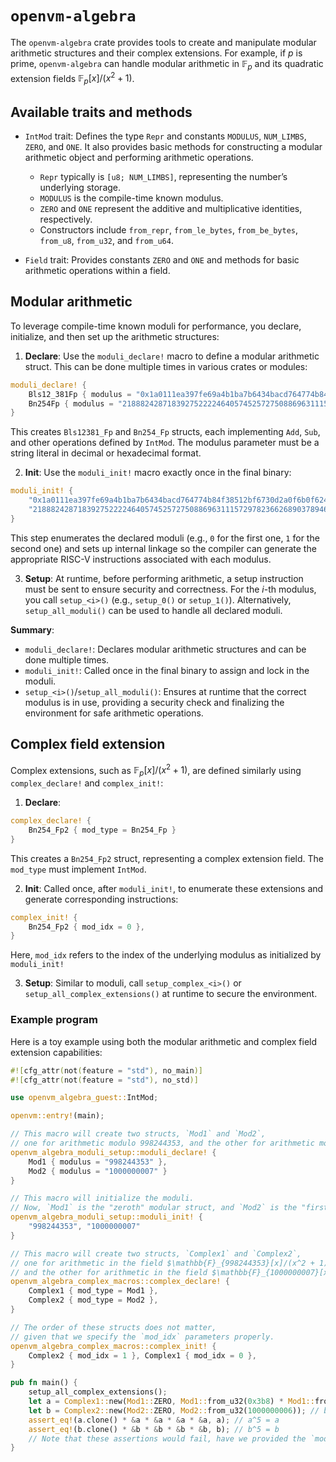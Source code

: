 # `openvm-algebra`

The `openvm-algebra` crate provides tools to create and manipulate modular arithmetic structures and their complex extensions. For example, if $p$ is prime, `openvm-algebra` can handle modular arithmetic in $\mathbb{F}_p$​ and its quadratic extension fields $\mathbb{F}_p[x]/(x^2 + 1)$.

## Available traits and methods

- `IntMod` trait:
    Defines the type `Repr` and constants `MODULUS`, `NUM_LIMBS`, `ZERO`, and `ONE`. It also provides basic methods for constructing a modular arithmetic object and performing arithmetic operations.
    - `Repr` typically is `[u8; NUM_LIMBS]`, representing the number’s underlying storage.
    - `MODULUS` is the compile-time known modulus.
    - `ZERO` and `ONE` represent the additive and multiplicative identities, respectively.
    - Constructors include `from_repr`, `from_le_bytes`, `from_be_bytes`, `from_u8`, `from_u32`, and `from_u64`.

- `Field` trait:
    Provides constants `ZERO` and `ONE` and methods for basic arithmetic operations within a field.

<!-- TODO: exp_bytes is only intended for host? -->

## Modular arithmetic

To leverage compile-time known moduli for performance, you declare, initialize, and then set up the arithmetic structures:

1. **Declare**: Use the `moduli_declare!` macro to define a modular arithmetic struct. This can be done multiple times in various crates or modules:

```rust
moduli_declare! {
    Bls12_381Fp { modulus = "0x1a0111ea397fe69a4b1ba7b6434bacd764774b84f38512bf6730d2a0f6b0f6241eabfffeb153ffffb9feffffffffaaab" },
    Bn254Fp { modulus = "21888242871839275222246405745257275088696311157297823662689037894645226208583" },
}
```

This creates `Bls12381_Fp` and `Bn254_Fp` structs, each implementing `Add`, `Sub`, and other operations defined by `IntMod`. The modulus parameter must be a string literal in decimal or hexadecimal format.

2. **Init**: Use the `moduli_init!` macro exactly once in the final binary:

```rust
moduli_init! {
    "0x1a0111ea397fe69a4b1ba7b6434bacd764774b84f38512bf6730d2a0f6b0f6241eabfffeb153ffffb9feffffffffaaab",
    "21888242871839275222246405745257275088696311157297823662689037894645226208583"
}
```

This step enumerates the declared moduli (e.g., `0` for the first one, `1` for the second one) and sets up internal linkage so the compiler can generate the appropriate RISC-V instructions associated with each modulus.

3. **Setup**: At runtime, before performing arithmetic, a setup instruction must be sent to ensure security and correctness. For the $i$-th modulus, you call `setup_<i>()` (e.g., `setup_0()` or `setup_1()`). Alternatively, `setup_all_moduli()` can be used to handle all declared moduli.

**Summary**:
- `moduli_declare!`: Declares modular arithmetic structures and can be done multiple times.
- `moduli_init!`: Called once in the final binary to assign and lock in the moduli.
- `setup_<i>()`/`setup_all_moduli()`: Ensures at runtime that the correct modulus is in use, providing a security check and finalizing the environment for safe arithmetic operations.

## Complex field extension

Complex extensions, such as $\mathbb{F}_p[x]/(x^2 + 1)$, are defined similarly using `complex_declare!` and `complex_init!`:

1. **Declare**:

```rust
complex_declare! {
    Bn254_Fp2 { mod_type = Bn254_Fp }
}
```

This creates a `Bn254_Fp2` struct, representing a complex extension field. The `mod_type` must implement `IntMod`.

2. **Init**: Called once, after `moduli_init!`, to enumerate these extensions and generate corresponding instructions:

```rust
complex_init! {
    Bn254_Fp2 { mod_idx = 0 },
}
```

Here, `mod_idx` refers to the index of the underlying modulus as initialized by `moduli_init!`

3. **Setup**: Similar to moduli, call `setup_complex_<i>()` or `setup_all_complex_extensions()` at runtime to secure the environment.

### Example program

Here is a toy example using both the modular arithmetic and complex field extension capabilities:
```rust
#![cfg_attr(not(feature = "std"), no_main)]
#![cfg_attr(not(feature = "std"), no_std)]

use openvm_algebra_guest::IntMod;

openvm::entry!(main);

// This macro will create two structs, `Mod1` and `Mod2`,
// one for arithmetic modulo 998244353, and the other for arithmetic modulo 1000000007.
openvm_algebra_moduli_setup::moduli_declare! {
    Mod1 { modulus = "998244353" },
    Mod2 { modulus = "1000000007" }
}

// This macro will initialize the moduli.
// Now, `Mod1` is the "zeroth" modular struct, and `Mod2` is the "first" one.
openvm_algebra_moduli_setup::moduli_init! {
    "998244353", "1000000007"
}

// This macro will create two structs, `Complex1` and `Complex2`,
// one for arithmetic in the field $\mathbb{F}_{998244353}[x]/(x^2 + 1)$,
// and the other for arithmetic in the field $\mathbb{F}_{1000000007}[x]/(x^2 + 1)$.
openvm_algebra_complex_macros::complex_declare! {
    Complex1 { mod_type = Mod1 },
    Complex2 { mod_type = Mod2 },
}

// The order of these structs does not matter,
// given that we specify the `mod_idx` parameters properly.
openvm_algebra_complex_macros::complex_init! {
    Complex2 { mod_idx = 1 }, Complex1 { mod_idx = 0 },
}

pub fn main() {
    setup_all_complex_extensions();
    let a = Complex1::new(Mod1::ZERO, Mod1::from_u32(0x3b8) * Mod1::from_u32(0x100000)); // a = -i in the corresponding field
    let b = Complex2::new(Mod2::ZERO, Mod2::from_u32(1000000006)); // b = -i in the corresponding field
    assert_eq!(a.clone() * &a * &a * &a * &a, a); // a^5 = a
    assert_eq!(b.clone() * &b * &b * &b * &b, b); // b^5 = b
    // Note that these assertions would fail, have we provided the `mod_idx` parameters wrongly.
}
```
